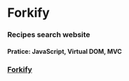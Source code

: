 # Forkify

### Recipes search website

#### Pratice: JavaScript, Virtual DOM, MVC

### [Forkify](https://forkify-recipesearch.netlify.app/)

